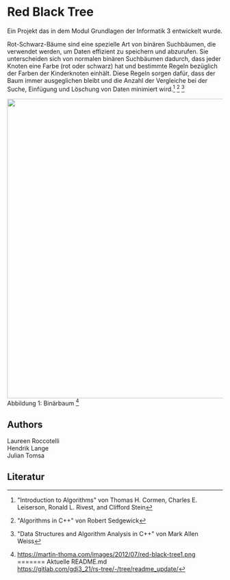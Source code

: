 # Red Black Tree

Ein Projekt das in dem Modul Grundlagen der Informatik 3 entwickelt wurde. <br/>

Rot-Schwarz-Bäume sind eine spezielle Art von binären Suchbäumen, die verwendet werden, um Daten effizient zu speichern und abzurufen. Sie unterscheiden sich von normalen binären Suchbäumen dadurch, dass jeder Knoten eine Farbe (rot oder schwarz) hat und bestimmte Regeln bezüglich der Farben der Kinderknoten einhält. Diese Regeln sorgen dafür, dass der Baum immer ausgeglichen bleibt und die Anzahl der Vergleiche bei der Suche, Einfügung und Löschung von Daten minimiert wird.[^1] [^2] [^3] <br/>

<img src="https://martin-thoma.com/images/2012/07/red-black-tree1.png" width="700px"/> <br/>
Abbildung 1: Binärbaum [^4]

## Authors
Laureen Roccotelli <br/>
Hendrik Lange <br/>
Julian Tomsa

## Literatur
[^1]: "Introduction to Algorithms" von Thomas H. Cormen, Charles E. Leiserson, Ronald L. Rivest, and Clifford Stein
[^2]: "Algorithms in C++" von Robert Sedgewick
[^3]: "Data Structures and Algorithm Analysis in C++" von Mark Allen Weiss
[^4]: https://martin-thoma.com/images/2012/07/red-black-tree1.png
=======
Aktuelle README.md <br/>
https://gitlab.com/gdi3_21/rs-tree/-/tree/readme_update/
